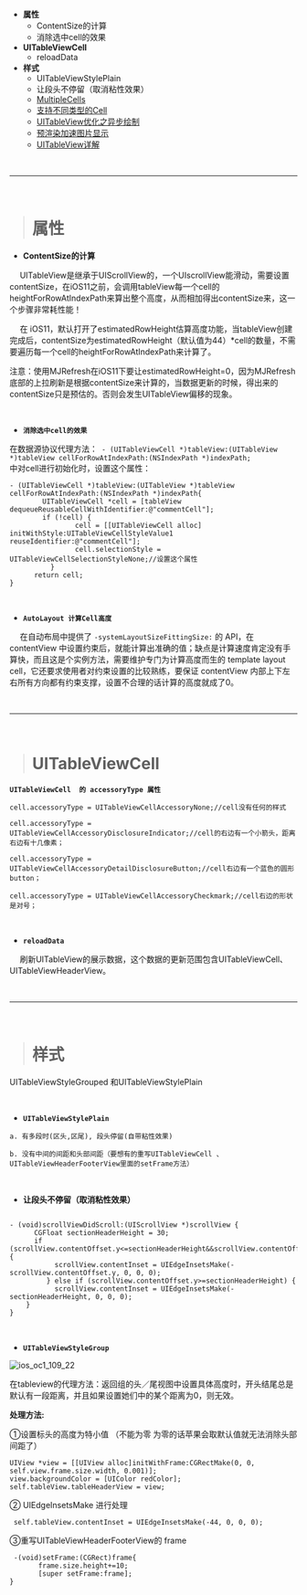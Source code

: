 

- **属性**
	- ContentSize的计算
	- 消除选中cell的效果
- **UITableViewCell**
	- 	reloadData
- **样式**
	- 	UITableViewStylePlain
	- 	让段头不停留（取消粘性效果）
	- [MultipleCells](https://github.com/la0fu/MultipleCells)
	- [支持不同类型的Cell](https://www.jianshu.com/p/19fdb2af6228)
	- [UITableView优化之异步绘制](https://blog.csdn.net/mo_xiao_mo/article/details/52622172)
	- [预渲染加速图片显示](https://www.keakon.net/2011/07/26/利用预渲染加速iOS设备的图像显示)
	- [UITableView详解](https://blog.csdn.net/qqqqzxg/article/details/52486282)



<br/>

***
<br/>


>#  属性

- **ContentSize的计算**

&emsp;  UITableView是继承于UIScrollView的，一个UIscrollView能滑动，需要设置contentSize，在iOS11之前，会调用tableView每一个cell的heightForRowAtIndexPath来算出整个高度，从而相加得出contentSize来，这一个步骤非常耗性能！

&emsp; 在 iOS11，默认打开了estimatedRowHeight估算高度功能，当tableView创建完成后，contentSize为estimatedRowHeight（默认值为44）*cell的数量，不需要遍历每一个cell的heightForRowAtIndexPath来计算了。

注意：使用MJRefresh在iOS11下要让estimatedRowHeight=0，因为MJRefresh底部的上拉刷新是根据contentSize来计算的，当数据更新的时候，得出来的contentSize只是预估的。否则会发生UITableView偏移的现象。

<br/>

- **`消除选中cell的效果`**

在数据源协议代理方法：`  - (UITableViewCell *)tableView:(UITableView *)tableView cellForRowAtIndexPath:(NSIndexPath *)indexPath;                                    `中对cell进行初始化时，设置这个属性：

```
- (UITableViewCell *)tableView:(UITableView *)tableView cellForRowAtIndexPath:(NSIndexPath *)indexPath{
        UITableViewCell *cell = [tableView dequeueReusableCellWithIdentifier:@"commentCell"];
        if (!cell) {
                cell = [[UITableViewCell alloc] initWithStyle:UITableViewCellStyleValue1 reuseIdentifier:@"commentCell"];
                cell.selectionStyle = UITableViewCellSelectionStyleNone;//设置这个属性
          }
      return cell;
}
```


<br/>

- **`AutoLayout 计算Cell高度`**

&emsp;  在自动布局中提供了 `-systemLayoutSizeFittingSize:` 的 API，在 contentView 中设置约束后，就能计算出准确的值；缺点是计算速度肯定没有手算快，而且这是个实例方法，需要维护专门为计算高度而生的 template layout cell，它还要求使用者对约束设置的比较熟练，要保证 contentView 内部上下左右所有方向都有约束支撑，设置不合理的话计算的高度就成了0。




<br/>

***
<br/>

># UITableViewCell
 
**`UITableViewCell  的 accessoryType 属性`**

```
cell.accessoryType = UITableViewCellAccessoryNone;//cell没有任何的样式
 
cell.accessoryType = UITableViewCellAccessoryDisclosureIndicator;//cell的右边有一个小箭头，距离右边有十几像素；
 
cell.accessoryType = UITableViewCellAccessoryDetailDisclosureButton;//cell右边有一个蓝色的圆形button；
 
cell.accessoryType = UITableViewCellAccessoryCheckmark;//cell右边的形状是对号；
```

<br/>

- **`reloadData`**

&emsp;  刷新UITableView的展示数据，这个数据的更新范围包含UITableViewCell、UITableViewHeaderView。




<br/>

***
<br/>


># 样式

UITableViewStyleGrouped 和UITableViewStylePlain 

<br/>

- **`UITableViewStylePlain `** 

```
a. 有多段时(区头,区尾), 段头停留(自带粘性效果)

b. 没有中间的间距和头部间距（要想有的重写UITableViewCell 、UITableViewHeaderFooterView里面的setFrame方法） 
```

<br/>

- **让段头不停留（取消粘性效果）**

```

- (void)scrollViewDidScroll:(UIScrollView *)scrollView {
      CGFloat sectionHeaderHeight = 30;
      if (scrollView.contentOffset.y<=sectionHeaderHeight&&scrollView.contentOffset.y>=0) {
           scrollView.contentInset = UIEdgeInsetsMake(-scrollView.contentOffset.y, 0, 0, 0);
         } else if (scrollView.contentOffset.y>=sectionHeaderHeight) {
           scrollView.contentInset = UIEdgeInsetsMake(-sectionHeaderHeight, 0, 0, 0);
    }
}
```


<br/>

- **`UITableViewStyleGroup`**

![ios_oc1_109_22](./../Pictures/ios_oc1_109_22.png)


在tableview的代理方法：返回组的头／尾视图中设置具体高度时，开头结尾总是默认有一段距离，并且如果设置她们中的某个距离为0，则无效。

**处理方法:**

①设置标头的高度为特小值 （不能为零 为零的话苹果会取默认值就无法消除头部间距了）

```
UIView *view = [[UIView alloc]initWithFrame:CGRectMake(0, 0, self.view.frame.size.width, 0.001)];
view.backgroundColor = [UIColor redColor];
self.tableView.tableHeaderView = view;
```

② UIEdgeInsetsMake 进行处理

```
 self.tableView.contentInset = UIEdgeInsetsMake(-44, 0, 0, 0);
```

③重写UITableViewHeaderFooterView的 frame

```
 -(void)setFrame:(CGRect)frame{
       frame.size.height+=10;
       [super setFrame:frame];
}
```


<br/>
<br/>

